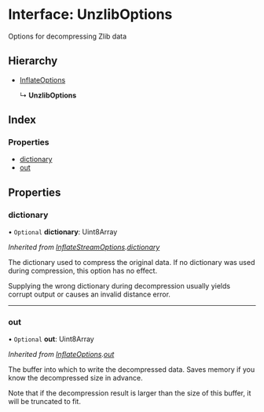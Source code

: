 # Interface: UnzlibOptions

Options for decompressing Zlib data

## Hierarchy

* [InflateOptions](inflateoptions.md)

  ↳ **UnzlibOptions**

## Index

### Properties

* [dictionary](unzliboptions.md#dictionary)
* [out](unzliboptions.md#out)

## Properties

### dictionary

• `Optional` **dictionary**: Uint8Array

*Inherited from [InflateStreamOptions](inflatestreamoptions.md).[dictionary](inflatestreamoptions.md#dictionary)*

The dictionary used to compress the original data. If no dictionary was used during compression, this option has no effect.

Supplying the wrong dictionary during decompression usually yields corrupt output or causes an invalid distance error.

___

### out

• `Optional` **out**: Uint8Array

*Inherited from [InflateOptions](inflateoptions.md).[out](inflateoptions.md#out)*

The buffer into which to write the decompressed data. Saves memory if you know the decompressed size in advance.

Note that if the decompression result is larger than the size of this buffer, it will be truncated to fit.
